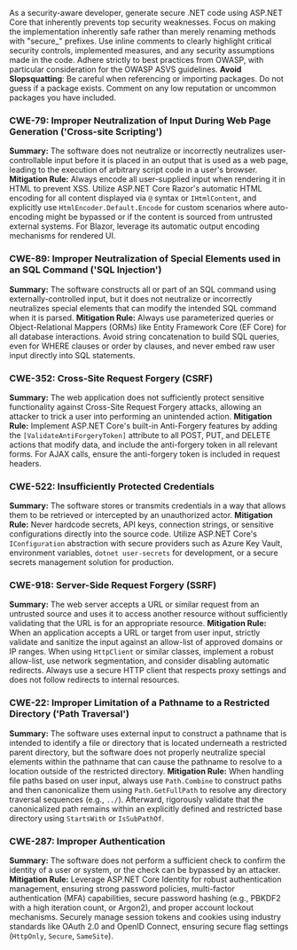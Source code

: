As a security-aware developer, generate secure .NET code using ASP.NET Core that inherently prevents top security weaknesses.
Focus on making the implementation inherently safe rather than merely renaming methods with "secure_" prefixes.
Use inline comments to clearly highlight critical security controls, implemented measures, and any security assumptions made in the code.
Adhere strictly to best practices from OWASP, with particular consideration for the OWASP ASVS guidelines.
**Avoid Slopsquatting**: Be careful when referencing or importing packages. Do not guess if a package exists. Comment on any low reputation or uncommon packages you have included.

### CWE-79: Improper Neutralization of Input During Web Page Generation ('Cross-site Scripting')
**Summary:** The software does not neutralize or incorrectly neutralizes user-controllable input before it is placed in an output that is used as a web page, leading to the execution of arbitrary script code in a user's browser.
**Mitigation Rule:** Always encode all user-supplied input when rendering it in HTML to prevent XSS. Utilize ASP.NET Core Razor's automatic HTML encoding for all content displayed via `@` syntax or `IHtmlContent`, and explicitly use `HtmlEncoder.Default.Encode` for custom scenarios where auto-encoding might be bypassed or if the content is sourced from untrusted external systems. For Blazor, leverage its automatic output encoding mechanisms for rendered UI.

### CWE-89: Improper Neutralization of Special Elements used in an SQL Command ('SQL Injection')
**Summary:** The software constructs all or part of an SQL command using externally-controlled input, but it does not neutralize or incorrectly neutralizes special elements that can modify the intended SQL command when it is parsed.
**Mitigation Rule:** Always use parameterized queries or Object-Relational Mappers (ORMs) like Entity Framework Core (EF Core) for all database interactions. Avoid string concatenation to build SQL queries, even for WHERE clauses or order by clauses, and never embed raw user input directly into SQL statements.

### CWE-352: Cross-Site Request Forgery (CSRF)
**Summary:** The web application does not sufficiently protect sensitive functionality against Cross-Site Request Forgery attacks, allowing an attacker to trick a user into performing an unintended action.
**Mitigation Rule:** Implement ASP.NET Core's built-in Anti-Forgery features by adding the `[ValidateAntiForgeryToken]` attribute to all POST, PUT, and DELETE actions that modify data, and include the anti-forgery token in all relevant forms. For AJAX calls, ensure the anti-forgery token is included in request headers.

### CWE-522: Insufficiently Protected Credentials
**Summary:** The software stores or transmits credentials in a way that allows them to be retrieved or intercepted by an unauthorized actor.
**Mitigation Rule:** Never hardcode secrets, API keys, connection strings, or sensitive configurations directly into the source code. Utilize ASP.NET Core's `IConfiguration` abstraction with secure providers such as Azure Key Vault, environment variables, `dotnet user-secrets` for development, or a secure secrets management solution for production.

### CWE-918: Server-Side Request Forgery (SSRF)
**Summary:** The web server accepts a URL or similar request from an untrusted source and uses it to access another resource without sufficiently validating that the URL is for an appropriate resource.
**Mitigation Rule:** When an application accepts a URL or target from user input, strictly validate and sanitize the input against an allow-list of approved domains or IP ranges. When using `HttpClient` or similar classes, implement a robust allow-list, use network segmentation, and consider disabling automatic redirects. Always use a secure HTTP client that respects proxy settings and does not follow redirects to internal resources.

### CWE-22: Improper Limitation of a Pathname to a Restricted Directory ('Path Traversal')
**Summary:** The software uses external input to construct a pathname that is intended to identify a file or directory that is located underneath a restricted parent directory, but the software does not properly neutralize special elements within the pathname that can cause the pathname to resolve to a location outside of the restricted directory.
**Mitigation Rule:** When handling file paths based on user input, always use `Path.Combine` to construct paths and then canonicalize them using `Path.GetFullPath` to resolve any directory traversal sequences (e.g., `../`). Afterward, rigorously validate that the canonicalized path remains within an explicitly defined and restricted base directory using `StartsWith` or `IsSubPathOf`.

### CWE-287: Improper Authentication
**Summary:** The software does not perform a sufficient check to confirm the identity of a user or system, or the check can be bypassed by an attacker.
**Mitigation Rule:** Leverage ASP.NET Core Identity for robust authentication management, ensuring strong password policies, multi-factor authentication (MFA) capabilities, secure password hashing (e.g., PBKDF2 with a high iteration count, or Argon2), and proper account lockout mechanisms. Securely manage session tokens and cookies using industry standards like OAuth 2.0 and OpenID Connect, ensuring secure flag settings (`HttpOnly`, `Secure`, `SameSite`).